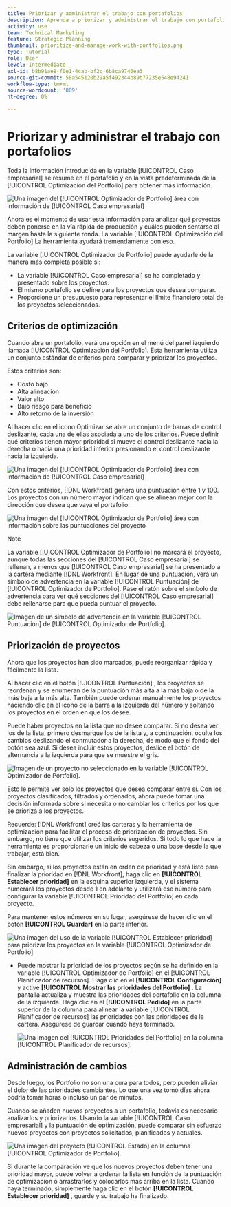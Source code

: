 ```yaml
---
title: Priorizar y administrar el trabajo con portafolios
description: Aprenda a priorizar y administrar el trabajo con portafolios en [!DNL  Workfront].
activity: use
team: Technical Marketing
feature: Strategic Planning
thumbnail: prioritize-and-manage-work-with-portfolios.png
type: Tutorial
role: User
level: Intermediate
exl-id: b8b91ae8-f0e1-4cab-bf2c-6b8ca9746ea3
source-git-commit: 58a545120b29a5f492344b89b77235e548e94241
workflow-type: tm+mt
source-wordcount: '889'
ht-degree: 0%

---
```


# Priorizar y administrar el trabajo con portafolios

Toda la información introducida en la variable [!UICONTROL Caso empresarial] se resume en el portafolio y en la vista predeterminada de la [!UICONTROL Optimización del Portfolio] para obtener más información.

![Una imagen del [!UICONTROL Optimizador de Portfolio] área con información de [!UICONTROL Caso empresarial]](assets/10-portfolio-management9.png)

Ahora es el momento de usar esta información para analizar qué proyectos deben ponerse en la vía rápida de producción y cuáles pueden sentarse al margen hasta la siguiente ronda. La variable [!UICONTROL Optimización del Portfolio] La herramienta ayudará tremendamente con eso.

La variable [!UICONTROL Optimizador de Portfolio] puede ayudarle de la manera más completa posible si:

* La variable [!UICONTROL Caso empresarial] se ha completado y presentado sobre los proyectos.
* El mismo portafolio se define para los proyectos que desea comparar.
* Proporcione un presupuesto para representar el límite financiero total de los proyectos seleccionados.

## Criterios de optimización

Cuando abra un portafolio, verá una opción en el menú del panel izquierdo llamada [!UICONTROL Optimización del Portfolio]. Esta herramienta utiliza un conjunto estándar de criterios para comparar y priorizar los proyectos.

Estos criterios son:

* Costo bajo
* Alta alineación
* Valor alto
* Bajo riesgo para beneficio
* Alto retorno de la inversión

Al hacer clic en el icono Optimizar se abre un conjunto de barras de control deslizante, cada una de ellas asociada a uno de los criterios. Puede definir qué criterios tienen mayor prioridad si mueve el control deslizante hacia la derecha o hacia una prioridad inferior presionando el control deslizante hacia la izquierda.

![Una imagen del [!UICONTROL Optimizador de Portfolio] área con información de [!UICONTROL Caso empresarial]](assets/11-portfolio-management10.png)

Con estos criterios, [!DNL Workfront] genera una puntuación entre 1 y 100. Los proyectos con un número mayor indican que se alinean mejor con la dirección que desea que vaya el portafolio.

![Una imagen del [!UICONTROL Optimizador de Portfolio] área con información sobre las puntuaciones del proyecto](assets/12-portfolio-management14.png)

>[!NOTE]
>
>La variable [!UICONTROL Optimizador de Portfolio] no marcará el proyecto, aunque todas las secciones del [!UICONTROL Caso empresarial] se rellenan, a menos que [!UICONTROL Caso empresarial] se ha presentado a la cartera mediante [!DNL Workfront]. En lugar de una puntuación, verá un símbolo de advertencia en la variable [!UICONTROL Puntuación] de [!UICONTROL Optimizador de Portfolio]. Pase el ratón sobre el símbolo de advertencia para ver qué secciones del [!UICONTROL Caso empresarial] debe rellenarse para que pueda puntuar el proyecto.

![Imagen de un símbolo de advertencia en la variable [!UICONTROL Puntuación] de [!UICONTROL Optimizador de Portfolio].](assets/13-portfolio-management12.png)

## Priorización de proyectos

Ahora que los proyectos han sido marcados, puede reorganizar rápida y fácilmente la lista.

Al hacer clic en el botón [!UICONTROL Puntuación] , los proyectos se reordenan y se enumeran de la puntuación más alta a la más baja o de la más baja a la más alta. También puede ordenar manualmente los proyectos haciendo clic en el icono de la barra a la izquierda del número y soltando los proyectos en el orden en que los desee.

Puede haber proyectos en la lista que no desee comparar. Si no desea ver los de la lista, primero desmarque los de la lista y, a continuación, oculte los cambios deslizando el conmutador a la derecha, de modo que el fondo del botón sea azul. Si desea incluir estos proyectos, deslice el botón de alternancia a la izquierda para que se muestre el gris.

![Imagen de un proyecto no seleccionado en la variable [!UICONTROL Optimizador de Portfolio].](assets/14-portfolio-management13.png)

Esto le permite ver solo los proyectos que desea comparar entre sí. Con los proyectos clasificados, filtrados y ordenados, ahora puede tomar una decisión informada sobre si necesita o no cambiar los criterios por los que se prioriza a los proyectos.

Recuerde: [!DNL Workfront] creó las carteras y la herramienta de optimización para facilitar el proceso de priorización de proyectos. Sin embargo, no tiene que utilizar los criterios sugeridos. Si todo lo que hace la herramienta es proporcionarle un inicio de cabeza o una base desde la que trabajar, está bien.

Sin embargo, si los proyectos están en orden de prioridad y está listo para finalizar la prioridad en [!DNL Workfront], haga clic en **[!UICONTROL Establecer prioridad]** en la esquina superior izquierda, y el sistema numerará los proyectos desde 1 en adelante y utilizará ese número para configurar la variable [!UICONTROL Prioridad del Portfolio] en cada proyecto.

Para mantener estos números en su lugar, asegúrese de hacer clic en el botón **[!UICONTROL Guardar]** en la parte inferior.

![Una imagen del uso de la variable [!UICONTROL Establecer prioridad] para priorizar los proyectos en la variable [!UICONTROL Optimizador de Portfolio].](assets/15-portfolio-management15.png)

<!-- 
Pro-tips graphic
-->

* Puede mostrar la prioridad de los proyectos según se ha definido en la variable [!UICONTROL Optimizador de Portfolio] en el [!UICONTROL Planificador de recursos]. Haga clic en el **[!UICONTROL Configuración]** y active **[!UICONTROL Mostrar las prioridades del Portfolio]** . La pantalla actualiza y muestra las prioridades del portafolio en la columna de la izquierda. Haga clic en el **[!UICONTROL Pedido]** en la parte superior de la columna para alinear la variable [!UICONTROL Planificador de recursos] las prioridades con las prioridades de la cartera. Asegúrese de guardar cuando haya terminado.

   ![Una imagen del [!UICONTROL Prioridades del Portfolio] en la columna [!UICONTROL Planificador de recursos].](assets/16-portfolio-management17.png)

## Administración de cambios

Desde luego, los Portfolio no son una cura para todos, pero pueden aliviar el dolor de las prioridades cambiantes. Lo que una vez tomó días ahora podría tomar horas o incluso un par de minutos.

Cuando se añaden nuevos proyectos a un portafolio, todavía es necesario analizarlos y priorizarlos. Usando la variable [!UICONTROL Caso empresarial] y la puntuación de optimización, puede comparar sin esfuerzo nuevos proyectos con proyectos solicitados, planificados y actuales.

![Una imagen del proyecto [!UICONTROL Estado] en la columna [!UICONTROL Optimizador de Portfolio].](assets/17-project-management16.png)

Si durante la comparación ve que los nuevos proyectos deben tener una prioridad mayor, puede volver a ordenar la lista en función de la puntuación de optimización o arrastrarlos y colocarlos más arriba en la lista. Cuando haya terminado, simplemente haga clic en el botón **[!UICONTROL Establecer prioridad]** , guarde y su trabajo ha finalizado.

<!-- Learn more graphic and documentation article links

* Portfolio Optimizer overview 
* Optimize projects in the Portfolio Optimizer 
* Overview of the Portfolio Optimizer score 
* Prioritizing projects in the Portfolio Optimizer

-->
